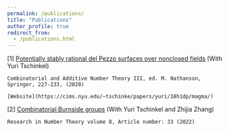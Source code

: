 ```yaml
---
permalink: /publications/
title: "Publications"
author_profile: true
redirect_from: 
  - /publications.html
---
```

  
  

  \[1] [Potentially stably rational del Pezzo surfaces over nonclosed fields](https://kaiqi-yang1994.github.io/files/h1dp/h1dp3.pdf) (With Yuri Tschinkel)
    
    Combinatorial and Additive Number Theory III, ed. M. Nathanson, Springer, 227-233, (2020)
    
    [Website](https://cims.nyu.edu/~tschinke/papers/yuri/18h1dp/magma/)

  \[2] [Combinatorial Burnside groups](https://kaiqi-yang1994.github.io/files/bcn/bcn.pdf) (With Yuri Tschinkel and Zhijia Zhang)

    Research in Number Theory volume 8, Article number: 33 (2022)
